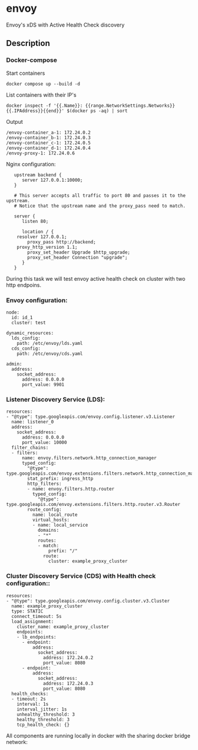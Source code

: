 # envoy
Envoy's xDS with Active Health Check discovery
## Description ##


### Docker-compose ###
Start containers
````
docker compose up --build -d
````

List containers with their IP's
````
docker inspect -f '{{.Name}}: {{range.NetworkSettings.Networks}}{{.IPAddress}}{{end}}' $(docker ps -aq) | sort
````
Output
````
/envoy-container_a-1: 172.24.0.2
/envoy-container_b-1: 172.24.0.3
/envoy-container_c-1: 172.24.0.5
/envoy-container_d-1: 172.24.0.4
/envoy-proxy-1: 172.24.0.6
````



Nginx configuration:
````
   upstream backend {
      server 127.0.0.1:10000;
   }

   # This server accepts all traffic to port 80 and passes it to the upstream.
   # Notice that the upstream name and the proxy_pass need to match.

   server {
      listen 80;

      location / {
	resolver 127.0.0.1;
        proxy_pass http://backend;
	proxy_http_version 1.1;
        proxy_set_header Upgrade $http_upgrade;
        proxy_set_header Connection "upgrade";
      }
   }
````

During this task we will test envoy active health check on cluster with two http endpoins.

### Envoy configuration: ###
````
node:
  id: id_1
  cluster: test

dynamic_resources:
  lds_config:
    path: /etc/envoy/lds.yaml
  cds_config:
    path: /etc/envoy/cds.yaml

admin:
  address:
    socket_address:
      address: 0.0.0.0
      port_value: 9901
````

### Listener Discovery Service (LDS): ###
````
resources:
- "@type": type.googleapis.com/envoy.config.listener.v3.Listener
  name: listener_0
  address:
    socket_address:
      address: 0.0.0.0
      port_value: 10000
  filter_chains:
  - filters:
      name: envoy.filters.network.http_connection_manager
      typed_config:
        "@type": type.googleapis.com/envoy.extensions.filters.network.http_connection_manager.v3.HttpConnectionManager
        stat_prefix: ingress_http
        http_filters:
        - name: envoy.filters.http.router
          typed_config:
            "@type": type.googleapis.com/envoy.extensions.filters.http.router.v3.Router
        route_config:
          name: local_route
          virtual_hosts:
          - name: local_service
            domains:
            - "*"
            routes:
            - match:
                prefix: "/"
              route:
                cluster: example_proxy_cluster

````

### Cluster Discovery Service (CDS) with Health check configuration:: ###
````
resources:
- "@type": type.googleapis.com/envoy.config.cluster.v3.Cluster
  name: example_proxy_cluster
  type: STATIC
  connect_timeout: 5s
  load_assignment:
    cluster_name: example_proxy_cluster
    endpoints:
    - lb_endpoints:
      - endpoint:
          address:
            socket_address:
              address: 172.24.0.2
              port_value: 8080
      - endpoint:
          address:
            socket_address:
              address: 172.24.0.3
              port_value: 8080
  health_checks:
  - timeout: 2s
    interval: 1s
    interval_jitter: 1s
    unhealthy_threshold: 3
    healthy_threshold: 3
    tcp_health_check: {}
````


All components are running locally in docker with the sharing docker bridge network:

````
````


